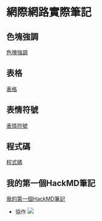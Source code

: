 # 網際網路實際筆記


## 色塊強調
[色塊強調](https://hackmd.io/@cy123/ryWSkFWe3)

## 表格
[表格](https://hackmd.io/@cy123/SkGtnAum2)

## 表情符號
[表情符號](https://hackmd.io/@cy123/rkX_T0O72)

## 程式碼
[程式碼](https://hackmd.io/@cy123/BJOhaC_7n)

## 我的第一個HackMD筆記
[我的第一個HackMD筆記](https://hackmd.io/@cy123/B1Q80Huy2)
- 協作
![](https://i.imgur.com/wVSzcsV.png)
